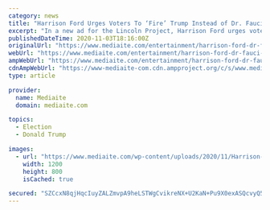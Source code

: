 ```yaml
---
category: news
title: "Harrison Ford Urges Voters To ‘Fire’ Trump Instead of Dr. Fauci in Lincoln Project Ad"
excerpt: "In a new ad for the Lincoln Project, Harrison Ford urges voters to \"fire\" President Donald Trump instead of allowing him to fire Dr. Anthony Fauci."
publishedDateTime: 2020-11-03T18:16:00Z
originalUrl: "https://www.mediaite.com/entertainment/harrison-ford-dr-fauci-lincoln-project-ad-fire-trump/"
webUrl: "https://www.mediaite.com/entertainment/harrison-ford-dr-fauci-lincoln-project-ad-fire-trump/"
ampWebUrl: "https://www.mediaite.com/entertainment/harrison-ford-dr-fauci-lincoln-project-ad-fire-trump/amp/"
cdnAmpWebUrl: "https://www-mediaite-com.cdn.ampproject.org/c/s/www.mediaite.com/entertainment/harrison-ford-dr-fauci-lincoln-project-ad-fire-trump/amp/"
type: article

provider:
  name: Mediaite
  domain: mediaite.com

topics:
  - Election
  - Donald Trump

images:
  - url: "https://www.mediaite.com/wp-content/uploads/2020/11/Harrison-Ford-Fauci-Trump-1200x800.jpg"
    width: 1200
    height: 800
    isCached: true

secured: "SZCcxN8qjHqcIuyZALZmvpA9heLSTWgCvikreNX+U2KaN+Pu9X0exASQcvyQ5joLyzuScsGZcz1r1ezm0HAKy4HI0knrR8k1dif9dG9KTSTUT5D6OKDJd/IRcfO/SLyr9soUw1MuNrneevg+p9Txz1OXcSHbpA7Rc3ZDIct1ePDI3C13P1Tuf4vWRsQxq2aTXAgt8b1NQPpfBaHe9DDfG/x3907O5dU9od1ApyZ5v4yA+I2mgnyIrj4edtBM8lsafxYRoAu2qbhqW/g9RP2j//XBOFUEs79oacDqq297DeKwKssSUKlhr9XplmdvuLuCWSLBAZpSMzVAfckfpUs0Lwkpy9jDW3XYDrZ7W2wUMJU=;ed/f/WWk5IGSS5Qbk52TKg=="
---
```


